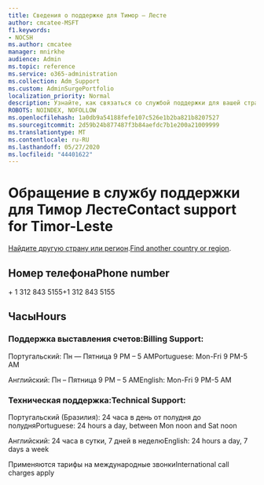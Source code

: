 ```yaml
---
title: Сведения о поддержке для Тимор — Лесте
author: cmcatee-MSFT
f1.keywords:
- NOCSH
ms.author: cmcatee
manager: mnirkhe
audience: Admin
ms.topic: reference
ms.service: o365-administration
ms.collection: Adm_Support
ms.custom: AdminSurgePortfolio
localization_priority: Normal
description: Узнайте, как связаться со службой поддержки для вашей страны или региона.
ROBOTS: NOINDEX, NOFOLLOW
ms.openlocfilehash: 1a0db9a54188fefe107c526e1b2ba821b8207527
ms.sourcegitcommit: 2d59b24b877487f3b84aefdc7b1e200a21009999
ms.translationtype: MT
ms.contentlocale: ru-RU
ms.lasthandoff: 05/27/2020
ms.locfileid: "44401622"
---
```

# <a name="contact-support-for-timor-leste"></a><span data-ttu-id="b8fea-103">Обращение в службу поддержки для Тимор Лесте</span><span class="sxs-lookup"><span data-stu-id="b8fea-103">Contact support for Timor-Leste</span></span>

<span data-ttu-id="b8fea-104">[Найдите другую страну или регион](../contact-support-for-business-products.md).</span><span class="sxs-lookup"><span data-stu-id="b8fea-104">[Find another country or region](../contact-support-for-business-products.md).</span></span>

## <a name="phone-number"></a><span data-ttu-id="b8fea-105">Номер телефона</span><span class="sxs-lookup"><span data-stu-id="b8fea-105">Phone number</span></span>
<span data-ttu-id="b8fea-106">+ 1 312 843 5155</span><span class="sxs-lookup"><span data-stu-id="b8fea-106">+1 312 843 5155</span></span>

## <a name="hours"></a><span data-ttu-id="b8fea-107">Часы</span><span class="sxs-lookup"><span data-stu-id="b8fea-107">Hours</span></span>
### <a name="billing-support"></a><span data-ttu-id="b8fea-108">Поддержка выставления счетов:</span><span class="sxs-lookup"><span data-stu-id="b8fea-108">Billing Support:</span></span>

<span data-ttu-id="b8fea-109">Португальский: Пн — Пятница 9 PM – 5 AM</span><span class="sxs-lookup"><span data-stu-id="b8fea-109">Portuguese: Mon-Fri 9 PM-5 AM</span></span>

<span data-ttu-id="b8fea-110">Английский: Пн – Пятница 9 PM – 5 AM</span><span class="sxs-lookup"><span data-stu-id="b8fea-110">English: Mon-Fri 9 PM-5 AM</span></span>

### <a name="technical-support"></a><span data-ttu-id="b8fea-111">Техническая поддержка:</span><span class="sxs-lookup"><span data-stu-id="b8fea-111">Technical Support:</span></span>

<span data-ttu-id="b8fea-112">Португальский (Бразилия): 24 часа в день от полудня до полудня</span><span class="sxs-lookup"><span data-stu-id="b8fea-112">Portuguese: 24 hours a day, between Mon noon and Sat noon</span></span>

<span data-ttu-id="b8fea-113">Английский: 24 часа в сутки, 7 дней в неделю</span><span class="sxs-lookup"><span data-stu-id="b8fea-113">English: 24 hours a day, 7 days a week</span></span>

<span data-ttu-id="b8fea-114">Применяются тарифы на международные звонки</span><span class="sxs-lookup"><span data-stu-id="b8fea-114">International call charges apply</span></span>
